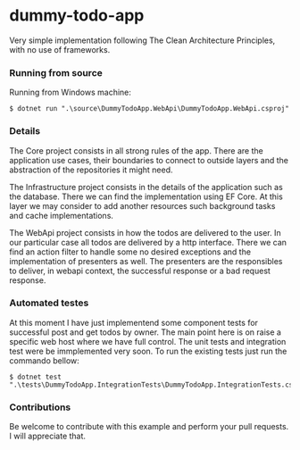 # dummy-todo-app
Very simple implementation following The Clean Architecture Principles, with no use of frameworks. 

### Running from source
Running from Windows machine:
```
$ dotnet run ".\source\DummyTodoApp.WebApi\DummyTodoApp.WebApi.csproj"
```

### Details
The Core project consists in all strong rules of the app. There are the application use cases, their boundaries to connect to outside layers and the abstraction of the repositories it might need. 

The Infrastructure project consists in the details of the application such as the database. There we can find the implementation using EF Core. At this layer we may consider to add another resources such background tasks and cache implementations. 

The WebApi project consists in how the todos are delivered to the user. In our particular case all todos are delivered by a http interface. There we can find an action filter to handle some no desired exceptions and the implementation of presenters as well. The presenters are the responsibles to deliver, in webapi context, the successful response or a bad request response. 

### Automated testes
At this moment I have just implementend some component tests for successful post and get todos by owner. The main point here is on raise a specific web host where we have full control. 
The unit tests and integration test were be immplemented very soon.
To run the existing tests just run the commando bellow:
```
$ dotnet test ".\tests\DummyTodoApp.IntegrationTests\DummyTodoApp.IntegrationTests.csproj"
```

### Contributions
Be welcome to contribute with this example and perform your pull requests. I will appreciate that.